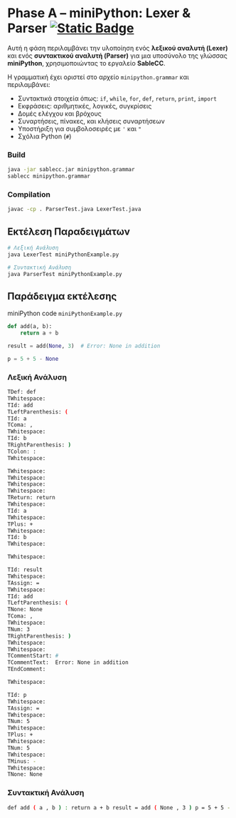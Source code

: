 # Phase A – miniPython: Lexer & Parser [![Static Badge](https://img.shields.io/badge/English-orange)](README.en.md)

Αυτή η φάση περιλαμβάνει την υλοποίηση ενός **λεξικού αναλυτή (Lexer)** και ενός **συντακτικού αναλυτή (Parser)** για μια υποσύνολο της γλώσσας **miniPython**, χρησιμοποιώντας το εργαλείο **SableCC**.

Η γραμματική έχει οριστεί στο αρχείο `minipython.grammar` και περιλαμβάνει:

- Συντακτικά στοιχεία όπως: `if`, `while`, `for`, `def`, `return`, `print`, `import`
- Εκφράσεις: αριθμητικές, λογικές, συγκρίσεις
- Δομές ελέγχου και βρόχους
- Συναρτήσεις, πίνακες, και κλήσεις συναρτήσεων
- Υποστήριξη για συμβολοσειρές με `'` και `"`
- Σχόλια Python (`#`)

### Build

```bash
java -jar sablecc.jar minipython.grammar
sablecc minipython.grammar
```

### Compilation
```bash
javac -cp . ParserTest.java LexerTest.java

```

## Εκτέλεση Παραδειγμάτων
```bash
# Λεξική Ανάλυση
java LexerTest miniPythonExample.py

# Συντακτική Ανάλυση
java ParserTest miniPythonExample.py
```
## Παράδειγμα εκτέλεσης
miniPython code `miniPythonExample.py`
```python
def add(a, b):
    return a + b

result = add(None, 3)  # Error: None in addition

p = 5 + 5 - None
```
### Λεξική Ανάλυση
 ```sh
TDef: def
TWhitespace:
TId: add
TLeftParenthesis: (
TId: a
TComa: ,
TWhitespace:
TId: b
TRightParenthesis: )
TColon: :
TWhitespace:

TWhitespace:
TWhitespace:
TWhitespace:
TWhitespace:
TReturn: return
TWhitespace:
TId: a
TWhitespace:
TPlus: +
TWhitespace:
TId: b
TWhitespace:

TWhitespace:

TId: result
TWhitespace:
TAssign: =
TWhitespace:
TId: add
TLeftParenthesis: (
TNone: None
TComa: ,
TWhitespace:
TNum: 3
TRightParenthesis: )
TWhitespace:
TWhitespace:
TCommentStart: #
TCommentText:  Error: None in addition
TEndComment:

TWhitespace:

TId: p
TWhitespace:
TAssign: =
TWhitespace:
TNum: 5
TWhitespace:
TPlus: +
TWhitespace:
TNum: 5
TWhitespace:
TMinus: -
TWhitespace:
TNone: None
```
### Συντακτική Ανάλυση
```sh
def add ( a , b ) : return a + b result = add ( None , 3 ) p = 5 + 5 - None
```

